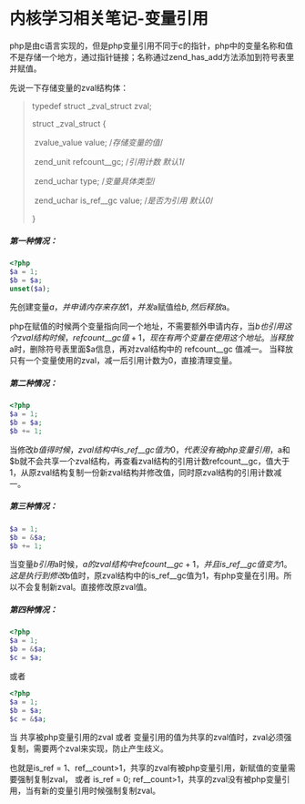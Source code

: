 # 内核学习相关笔记-变量引用

php是由c语言实现的，但是php变量引用不同于c的指针，php中的变量名称和值不是存储一个地方，通过指针链接；名称通过zend_has_add方法添加到符号表里并赋值。

先说一下存储变量的zval结构体：

> typedef struct _zval_struct zval;
>
> struct _zval_struct {
>
> ​     zvalue_value value;     /*存储变量的值*/
>
> ​     zend_unit refcount__gc;     /*引用计数 默认1*/
>
> ​     zend_uchar type; /*变量具体类型*/
>
> ​     zend_uchar is_ref__gc value; /*是否为引用 默认0*/
>
> }

##### 第一种情况：

```php
<?php
$a = 1;
$b = $a;
unset($a);
```

先创建变量$a，并申请内存来存放1，并发$a赋值给$b,然后释放$a。

php在赋值的时候两个变量指向同一个地址，不需要额外申请内存，当$b也引用这个zval结构时候，refcount\_\_gc 值+1，现在有两个变量在使用这个地址。当释放$a时，删除符号表里面$a信息，再对zval结构中的 refcount\_\_gc 值减一。 当释放只有一个变量使用的zval，减一后引用计数为0，直接清理变量。

##### 第二种情况：

```php
<?php
$a = 1;
$b = $a;
$b += 1;
```

当修改$b值得时候，zval结构中is\_ref\_\_gc值为0，代表没有被php变量引用，$a和$b就不会共享一个zval结构，再查看zval结构的引用计数refcount\_\_gc，值大于1，从原zval结构复制一份新zval结构并修改值，同时原zval结构的引用计数减一。

##### 第三种情况：

```php
$a = 1;
$b = &$a;
$b += 1;
```

当变量$b引用$a时候，$a的zval结构中refcount\_\_gc +1，并且is\_ref\_\_gc值变为1。这是执行到修改$b值时，原zval结构中的is\_ref\_\_gc值为1，有php变量在引用。所以不会复制新zval。直接修改原zval值。

##### 第四种情况：

```php
<?php
$a = 1;
$b = &$a;
$c = $a;
```

或者

```php
<?php
$a = 1;
$b = $a;
$c = &$a;
```

当 共享被php变量引用的zval 或者 变量引用的值为共享的zval值时，zval必须强复制，需要两个zval来实现，防止产生歧义。

也就是is_ref = 1、ref\_\_count>1，共享的zval有被php变量引用，新赋值的变量需要强制复制zval， 或者 is_ref = 0; ref\_\_count>1，共享的zval没有被php变量引用，当有新的变量引用时候强制复制zval。







